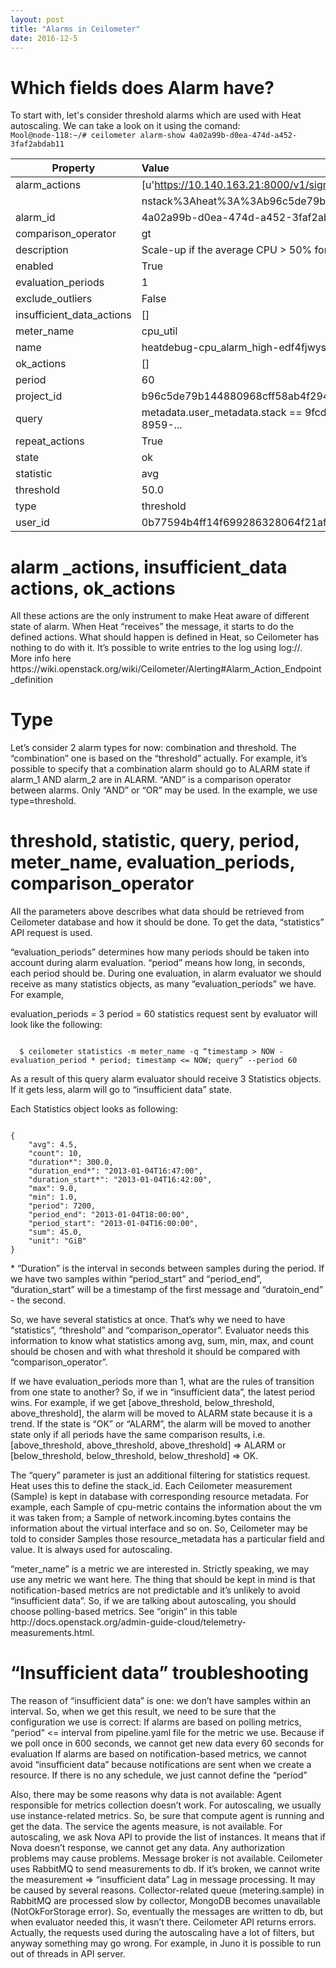 ```yaml
---
layout: post
title: "Alarms in Ceilometer"
date: 2016-12-5
---
```


<h1> Which fields does Alarm have? </h1>
To start with, let's consider threshold alarms which are used with Heat autoscaling.
We can take a look on it using the comand:
<code>
Mool@node-118:~/# ceilometer alarm-show 4a02a99b-d0ea-474d-a452-3faf2abdab11
</code>

| Property                  | Value                                             |
|---------------------------|:--------------------------------------------------|
| alarm_actions             | [u'https://10.140.163.21:8000/v1/signal/arn%3Aope |
|                           |  nstack%3Aheat%3A%3Ab96c5de79b1448......]         |
| alarm_id                  | 4a02a99b-d0ea-474d-a452-3faf2abdab11              |
| comparison_operator       | gt                                                |
| description               | Scale-up if the average CPU > 50% for 1 minute    |
| enabled                   | True                                              |
| evaluation_periods        | 1                                                 |
| exclude_outliers          | False                                             |
| insufficient_data_actions | []                                                |
| meter_name                | cpu_util                                          |
| name                      | heatdebug-cpu_alarm_high-edf4fjwysz37             |
| ok_actions                | []                                                |
| period                    | 60                                                |
| project_id                | b96c5de79b144880968cff58ab4f294e                  |
| query                     | metadata.user_metadata.stack == 9fcd1986-8959-... |
| repeat_actions            | True                                              |
| state                     | ok                                                |
| statistic                 | avg                                               |
| threshold                 | 50.0                                              |
| type                      | threshold                                         |
| user_id                   | 0b77594b4ff14f699286328064f21aff                  |



<h1> alarm _actions, insufficient_data actions, ok_actions </h1>
         
<p> All these actions are the only instrument to make Heat aware of different state of alarm. When Heat “receives” the message, it starts to do the defined actions. What should happen is defined in Heat, so Ceilometer has nothing to do with it. It’s possible to write entries to the log using log://.
  More info here https://wiki.openstack.org/wiki/Ceilometer/Alerting#Alarm_Action_Endpoint_definition
 </p>


<h1> Type </h1>

<p> Let’s consider 2 alarm types for now: combination and threshold. The “combination” one is based on the “threshold” actually.  For example, it’s possible to specify that a combination alarm should go to ALARM state if alarm_1 AND alarm_2 are in ALARM. “AND” is a comparison operator between alarms. Only “AND” or “OR” may be used. 
    In the example, we use type=threshold. 
 </p>


<h1> threshold, statistic, query, period, meter_name, evaluation_periods, comparison_operator </h1>
<p> All the parameters above describes what data should be retrieved from Ceilometer database and how it should be done. To get the data, “statistics” API request is used. 
</p>
<p>
“evaluation_periods” determines how many periods should be taken into account during alarm evaluation. “period” means how long, in seconds, each period should be. During one evaluation, in alarm evaluator we should receive as many statistics objects, as many  “evaluation_periods” we have. For example, 
</p>

<p>
evaluation_periods = 3
period = 60
statistics request sent by evaluator will look like the following: 
</p>
<code>
  $ ceilometer statistics -m meter_name -q “timestamp > NOW - evaluation_period * period; timestamp <= NOW; query” --period 60
</code>
<p>
As a result of this query alarm evaluator should receive 3 Statistics objects. If it gets less, alarm will go to “insufficient data” state.
</p>

<p>Each Statistics object looks as following: </p>

<code>
{
    "avg": 4.5,
    "count": 10,
    "duration*": 300.0,
    "duration_end*": "2013-01-04T16:47:00",
    "duration_start*": "2013-01-04T16:42:00",
    "max": 9.0,
    "min": 1.0,
    "period": 7200,                                 
    "period_end": "2013-01-04T18:00:00",
    "period_start": "2013-01-04T16:00:00",
    "sum": 45.0,
    "unit": "GiB"
}
</code>
<p>
* “Duration” is the interval in seconds between samples during the period. If we have two samples within “period_start” and “period_end”, “duration_start” will be a timestamp of the first message and “duratoin_end” - the second.
</p>
<p>
So, we have several statistics at once. That’s why we need to have “statistics”, “threshold” and “comparison_operator”. Evaluator needs this information to know what statistics among avg, sum, min, max, and count should be chosen and with what threshold it should be compared with “comparison_operator”. 
</p>
<p>
 	If we have evaluation_periods more than 1, what are the rules of transition from one state to another? So, if we in “insufficient data”, the latest period wins. For example, if we get [above_threshold, below_threshold, above_threshold], the alarm will be moved to ALARM state because it is a trend. If the state is “OK” or “ALARM”, the alarm will be moved to another state only if all periods have the same comparison results, i.e. [above_threshold, above_threshold, above_threshold] => ALARM or [below_threshold, below_threshold, below_threshold] => OK.
</p>
<p>
The “query” parameter is just an additional filtering for statistics request. Heat uses this to define the stack_id. Each Ceilometer measurement (Sample) is kept in database with corresponding resource metadata. For example, each Sample of cpu-metric contains the information about the vm it was taken from; a Sample of network.incoming.bytes contains the information about  the virtual interface and so on. So, Ceilometer may be told to consider Samples those resource_metadata has a particular field and value. It is always used for autoscaling.
</p>
<p>
“meter_name” is a metric we are interested in. Strictly speaking, we may use any metric we want here. The thing that should be kept in mind is that notification-based metrics are not predictable and it’s unlikely to avoid “insufficient data”. So, if we are talking about autoscaling, you should choose polling-based metrics. See “origin” in this table http://docs.openstack.org/admin-guide-cloud/telemetry-measurements.html. 
</p>

<h1> “Insufficient data” troubleshooting </h1>
<p>
The reason of “insufficient data” is one: we don’t have samples within an interval. 
So, when we get this result, we need to be sure that the configuration we use is correct:
If alarms are based on polling metrics, “period” <= interval from pipeline.yaml file for the metric we use. Because if we poll once in 600 seconds, we cannot get new data every 60 seconds for evaluation
If alarms are based on notification-based metrics, we cannot avoid “insufficient data” because notifications are sent when we create a resource. If there is no any schedule, we just cannot define the “period”
</p>
<p>
Also, there may be some reasons why data is not available:
Agent responsible for metrics collection doesn’t work. For autoscaling, we usually use instance-related metrics. So, be sure that compute agent is running and get the data.
The service the agents measure, is not available. For autoscaling, we ask Nova API to provide the list of instances. It means that if Nova doesn’t response, we cannot get any data.
Any authorization problems may cause problems.
Message broker is not available. Ceilometer uses RabbitMQ to send measurements to db. If it’s broken, we cannot write the measurement => “insufficient data”
Lag in message processing. It may be caused by several reasons. Collector-related queue (metering.sample) in RabbitMQ are processed slow by collector, MongoDB becomes unavailable (NotOkForStorage error). So, eventually the messages are written to db, but when evaluator needed this, it wasn’t there.
Ceilometer API returns errors. Actually, the requests used during the autoscaling have a lot of filters, but anyway something may go wrong. For example, in Juno it is possible to run out of threads in API server. 
</p>
